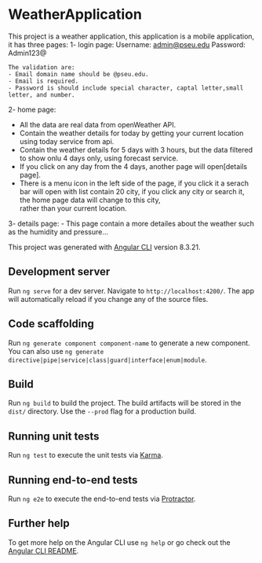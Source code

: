 # WeatherApplication
This project is a weather application, this application is a mobile application, it has three pages:
1- login page:
    Username: admin@pseu.edu
    Password: Admin123@
    
    The validation are:
    - Email domain name should be @pseu.edu.
    - Email is required.
    - Password is should include special character, captal letter,small letter, and number.

2- home page:
   - All the data are real data from openWeather API.
   - Contain the weather details for today by getting your current location using today service from api.
   - Contain the weather details for 5 days with 3 hours, but the data filtered to show onlu 4 days only,   using forecast service.
   - If you click on any day from the 4 days, another page will open[details page].
   - There is a menu icon in the left side of the page, if you click it a serach bar will open with list    contain 20 city, if you click any city or search it, the home page data will change to this city,    
     rather than your current location.

3- details page:
    - This page contain a more detailes about the weather such as the humidity and pressure...


This project was generated with [Angular CLI](https://github.com/angular/angular-cli) version 8.3.21.

## Development server

Run `ng serve` for a dev server. Navigate to `http://localhost:4200/`. The app will automatically reload if you change any of the source files.

## Code scaffolding

Run `ng generate component component-name` to generate a new component. You can also use `ng generate directive|pipe|service|class|guard|interface|enum|module`.

## Build

Run `ng build` to build the project. The build artifacts will be stored in the `dist/` directory. Use the `--prod` flag for a production build.

## Running unit tests

Run `ng test` to execute the unit tests via [Karma](https://karma-runner.github.io).

## Running end-to-end tests

Run `ng e2e` to execute the end-to-end tests via [Protractor](http://www.protractortest.org/).

## Further help

To get more help on the Angular CLI use `ng help` or go check out the [Angular CLI README](https://github.com/angular/angular-cli/blob/master/README.md).
